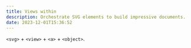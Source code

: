 ```yaml
---
title: Views within
description: Orchestrate SVG elements to build impressive documents.
date: 2023-12-01T15:36:52
---
```


`<svg>` + `<view>` + `<a>` + `<object>`.

